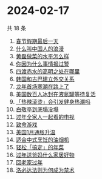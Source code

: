 # 2024-02-17

共 18 条

<!-- BEGIN ZHIHUSEARCH -->
<!-- 最后更新时间 Sat Feb 17 2024 22:06:05 GMT+0800 (China Standard Time) -->
1. [春节假期最后一天](https://www.zhihu.com/search?q=春节假期最后一天)
1. [什么叫中国人的浪漫](https://www.zhihu.com/search?q=什么叫中国人的浪漫)
1. [黄磊做菜的水平怎么样](https://www.zhihu.com/search?q=黄磊做菜的水平怎么样)
1. [你因为什么事情报过警](https://www.zhihu.com/search?q=你因为什么事情报过警)
1. [四渡赤水的高明之处在哪里](https://www.zhihu.com/search?q=四渡赤水的高明之处在哪里)
1. [韩国和古巴建立外交关系](https://www.zhihu.com/search?q=韩国和古巴建立外交关系)
1. [龙年首场寒潮在路上了](https://www.zhihu.com/search?q=龙年首场寒潮在路上了)
1. [美国数百人冰封在液氮罐等待复活](https://www.zhihu.com/search?q=美国数百人冰封在液氮罐等待复活)
1. [「热辣滚烫」会引发健身热潮吗](https://www.zhihu.com/search?q=「热辣滚烫」会引发健身热潮吗)
1. [白敬亭到底塌没塌](https://www.zhihu.com/search?q=白敬亭到底塌没塌)
1. [过年全家人一起看的电视](https://www.zhihu.com/search?q=过年全家人一起看的电视)
1. [致命游戏](https://www.zhihu.com/search?q=致命游戏)
1. [美国1月通胀升温](https://www.zhihu.com/search?q=美国1月通胀升温)
1. [适合中式烹饪的油烟机](https://www.zhihu.com/search?q=适合中式烹饪的油烟机)
1. [轻松「搞定」的年菜](https://www.zhihu.com/search?q=轻松「搞定」的年菜)
1. [过年送爸妈什么家居好物](https://www.zhihu.com/search?q=过年送爸妈什么家居好物)
1. [回老家过年](https://www.zhihu.com/search?q=回老家过年)
1. [洛必达法则为何成为禁术](https://www.zhihu.com/search?q=洛必达法则为何成为禁术)
<!-- END ZHIHUSEARCH -->
